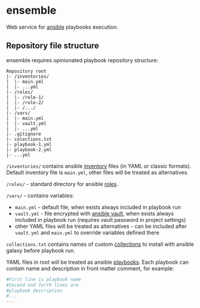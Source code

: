 # ensemble

Web service for [ansible](https://www.ansible.com/) playbooks execution. 

## Repository file structure

ensemble requires opinionated playbook repository structure:

```
Repository root
|- /inventories/
|  |- main.yml
|  |- ...yml
|- /roles/
|  |- /role-1/
|  |- /role-2/
|  |- /.../
|- /vars/
|  |- main.yml
|  |- vault.yml
|  |- ...yml
|- .gitignore
|- colections.txt
|- playbook-1.yml
|- playbook-2.yml
|- ...yml
```

`/inventories/` contains ansible [inventory](https://docs.ansible.com/ansible/latest/user_guide/intro_inventory.html) files (in YAML or classic formats).
Default inventory file is `main.yml`, other files will be treated as alternatives.

`/roles/` - standard directory for ansible [roles](https://docs.ansible.com/ansible/latest/user_guide/playbooks_reuse_roles.html).

`/vars/` - contains variables:

* `main.yml` - default file, when exists always included in playbook run
* `vault.yml` - file encrypted with [ansible vault](https://docs.ansible.com/ansible/latest/user_guide/vault.html), 
when exists always included in playbook run (requires vault password in project settings) 
* other YAML files will be treated as alternatives - can be included after `vault.yml` and `main.yml` to override variables defined there 

`collections.txt` contains names of custom [collections](https://docs.ansible.com/ansible/latest/user_guide/collections_using.html) to install with ansible galaxy before playbook run.

YAML files in root will be treated as ansible [playbooks](https://docs.ansible.com/ansible/latest/user_guide/playbooks_intro.html).
Each playbook can contain name and description in front matter comment, for example:

```yaml
#First line is playbook name
#Second and forth lines are 
#playbook description
#...
---
```
